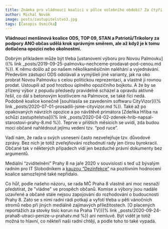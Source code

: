```yaml
---
title: Známka pro vládnoucí koalici v půlce volebního období? Za čtyři!
author: Michal Novák
image: posts/zastupitelstvo3.jpg
tags: [Časopis Osmička]
---
```


**Vládnoucí menšinová koalice ODS, TOP 09, STAN a Patriotů/Trikolory za podpory ANO občas udělá krok správným směrem, ale až když je k tomu dotlačena opozicí nebo okolnostmi.**

Dobrým příkladem může být třeba [ustanovení výboru pro Novou Palmovku]({% link _posts/2019-09-25-palmovku-nechceme-prodavat-pod-cenou.md %}). K němu došlo až po našem několikaměsíčním naléhání a vyjednávání. Především zástupci ODS odolávali a vymýšleli jiné varianty, jak na oko probrat Novou Palmovku s celou politickou reprezentací, a vlastně ji rovnou prodat. Ustoupili až pod hrozbou úplného opozičního bojkotu. A že by se zřízený výbor z popudu předsedy pravidelně scházel a opravdu aktivně řešil, co dál s betonovým kostlivcem na Palmovce, se také říci nedá. Podobně koalice konečně [souhlasila se zavedením softwaru CityVizor]({% link _posts/2020-07-01-prosadili-jsme-cityvizor.md %}). Také až po opakovaných návrzích opozice a po návštěvě primátora [Zdeňka Hřiba na schůzi zastupitelstva]({% link _posts/2020-04-02-zdenek-hrib-napsal-starostovi-prahy-8.md %}). Teprve v příštích měsících se uvidí, zda budou moci občané nahlédnout jejímu vedení tzv. “pod ruce”.

Vadí nám, že rada u svých usnesení často nezveřejňuje tzv. důvodové zprávy. Bez nich je totiž zveřejňování rozhodnutí rady jen čirou byrokracií. Občané tak v některých případech vidí jen bezduché právní dokumenty bez argumentů.

Mediální “zviditelnění” Prahy 8 na jaře 2020 v souvislosti s teď už bývalým radním pro IT Slobodníkem a [kauzou “Dezinfekce”](/aktuality/stitky/dezinfekce/) na pozitivním hodnocení koalice samozřejmě také nepřidalo.

Co hůř, podle našeho názoru, se rada MČ Praha 8 vlastně ani moc nesnaží předstírat, že "vládne" ve prospěch občanů. Komise a výbory jsou nadále uzavřené a občané stále nejsou zapojování do rozhodování o budoucnosti Prahy 8. Zato se s nimi radní rádi potkají a vyfotí třeba u pěti vánočních stromů nebo při jiných mediálně zajímavých příležitostech. [O placených reportážích za stovky tisíc korun na Praha TV]({% link _posts/2020-09-24-praha8-utraci-penize-u-prahatv.md %}) ani nemluvě. Být vidět je totiž možná to hlavní, co někteří naši radní chtějí, a podle toho to také vypadá.

